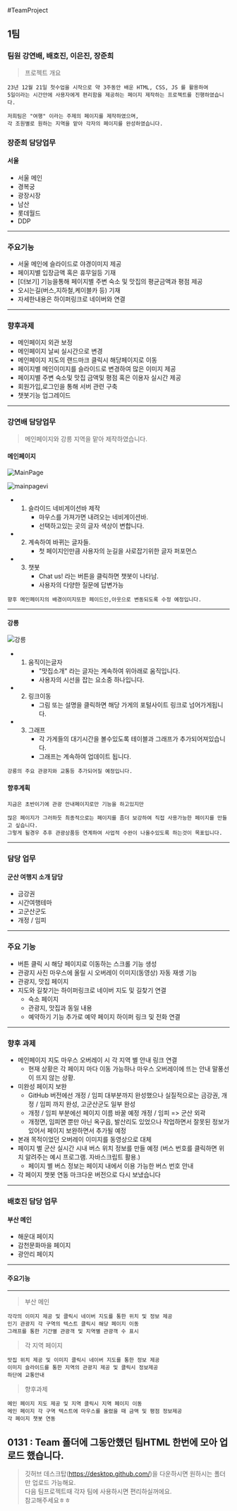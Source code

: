 #TeamProject
## 1팀

### 팀원 강연배, 배호진, 이은진, 장준희

> 프로젝트 개요
```   
23년 12월 21일 첫수업을 시작으로 약 3주동안 배운 HTML, CSS, JS 를 활용하여
5일이라는 시간안에 사용자에게 편리함을 제공하는 페이지 제작하는 프로젝트를 진행하였습니다.  

저희팀은 "여행" 이라는 주제의 페이지를 제작하였으며,
각 조원별로 원하는 지역을 맡아 각자의 페이지를 완성하였습니다.
```

### 장준희 담당업무
#### 서울
- 서울 메인
- 경복궁
- 광장시장
- 남산
- 롯데월드
- DDP
***
### 주요기능
- 서울 메인에 슬라이드로 야경이미지 제공
- 페이지별 입장금액 혹은 휴무일등 기재
- [더보기] 기능을통해 페이지별 주변 숙소 및 맛집의 평균금액과 평점 제공
- 오시는길(버스,지하철,케이블카 등) 기재
- 자세한내용은 하이퍼링크로 네이버와 연결
***
### 향후과제
- 메인페이지 외관 보정
- 메인페이지 날씨 실시간으로 변경
- 메인페이지 지도의 랜드마크 클릭시 해당페이지로 이동
- 페이지별 메인이미지를 슬라이드로 변경하여 많은 이미지 제공
- 페이지별 주변 숙소및 맛집 금액및 평점 혹은 이용자 실시간 제공
- 회원가입,로그인을 통해 서버 관련 구축
- 챗봇기능 업그레이드
***
### 강연배 담당업무
> 메인페이지와 강릉 지역을 맡아 제작하였습니다.
#### 메인페이지
![MainPage](P_imgaes/2.jpg)  

![mainpagevi](P_imgaes/1.gif)

- 1. 슬라이드 네비게이션바 제작
     - 마우스를 가져가면 내려오는 네비게이션바.
     - 선택하고있는 곳의 글자 색상이 변합니다.
- 2. 계속하여 바뀌는 글자들.
     - 첫 페이지인만큼 사용자의 눈길을 사로잡기위한 글자 퍼포먼스
- 3. 챗봇
     - Chat us! 라는 버튼을 클릭하면 챗봇이 나타남.
     - 사용자의 다양한 질문에 답변가능
```
향후 메인페이지의 배경이미지또한 페이드인,아웃으로 변동되도록 수정 예정입니다.
```
***
#### 강릉
![강릉](P_imgaes/3.jpg)
- 1. 움직이는글자
     - "맛집소개" 라는 글자는 계속하여 위아래로 움직입니다.
     - 사용자의 시선을 잡는 요소중 하나입니다.
- 2. 링크이동
     - 그림 또는 설명을 클릭하면 해당 가게의 포털사이트 링크로 넘어가게됩니다.
- 3. 그래프
      - 각 가게들의 대기시간을 볼수있도록 테이블과 그래프가 추가되어져있습니다.
      - 그래프는 계속하여 업데이트 됩니다.
```
강릉의 주요 관광지와 교통등 추가되어질 예정입니다.
```

#### 향후계획
```
지금은 초반이기에 관광 안내페이지로만 기능을 하고있지만

많은 페이지가 그러하듯 최종적으로는 페이지를 좀더 보강하여 직접 사용가능한 페이지를 만들고 싶습니다.
그렇게 될경우 추후 관광상품등 연계하여 사업적 수완이 나올수있도록 하는것이 목표입니다.
```
***
### 담당 업무
#### 군산 여행지 소개 담당
- 금강권  
- 시간여행테마  
- 고군산군도  
- 개정 / 임피  
***
### 주요 기능
- 버튼 클릭 시 해당 페이지로 이동하는 스크롤 기능 생성
- 관광지 사진 마우스에 올릴 시 오버레이 이미지(동영상) 자동 재생 기능
- 관광지, 맛집 페이지
- 지도와 길찾기는 하이퍼링크로 네이버 지도 및 길찾기 연결
    - 숙소 페이지
    - 관광지, 맛집과 동일 내용
    - 예약하기 기능 추가로 예약 페이지 하이퍼 링크 및 전화 연결
***
### 향후 과제
- 메인페이지 지도 마우스 오버레이 시 각 지역 별 안내 링크 연결
    - 현재 상황은 각 페이지 마다 이동 가능하나 마우스 오버레이에 뜨는 안내 말풍선이 뜨지 않는 상황.
- 미완성 페이지 보완
    - GitHub 버전에선 개정 / 임피 대부분까지 완성했으나 실질적으로는 금강권, 개정 / 임피 까지 완성, 고군산군도 일부 완성
    - 개정 / 임피 부분에선 페이지 이름 바꿀 예정 개정 / 임피 => 군산 외곽
    - 개정면, 임피면 뿐만 아닌 옥구읍, 발산리도 있었으나 작업하면서 잘못된 정보가 있어서 페이지 보완하면서 추가될 예정
- 본래 목적이었던 오버레이 이미지를 동영상으로 대체
- 페이지 별 군산 실시간 시내 버스 위치 정보를 만들 예정 (버스 번호를 클릭하면 위치 알려주는 예시 프로그램. 자바스크립트 활용.)
    - 페이지 별 버스 정보는 페이지 내에서 이용 가능한 버스 번호 안내
- 각 페이지 챗봇 연동
마크다운 버전으로 다시 보냈습니다
***
### 배호진 담당 업무

#### 부산 메인
- 해운대 페이지
- 감천문화마을 페이지
- 광안리 페이지
***
#### 주요기능
***
> 부산 메인
```
각각의 이미지 제공 및 클릭시 네이버 지도를 통한 위치 및 정보 제공
인기 관광지 각 구역의 텍스트 클릭시 해당 페이지 이동
그래프를 통한 기간별 관광객 및 지역별 관광객 수 표시
```
> 각 지역 페이지
```
맛집 위치 제공 및 이미지 클릭시 네이버 지도를 통한 정보 제공
이미지 슬라이드를 통한 지역의 관광지 제공 및 클릭시 정보제공
하단에 교통안내
```
 
> 향후과제
```
메인 페이지 지도 제공 및 지역 클릭시 지역 페이지 이동
메인 페이지 각 구역 텍스트에 마우스를 올렸을 때 금액 및 평점 정보제공
각 페이지 챗봇 연동
```





## 0131 : Team 폴더에 그동안했던 팀HTML 한번에 모아 업로드 했습니다.

> 깃허브 데스크탑(https://desktop.github.com/)을 다운하시면 원하시는 폴더만 업로드 가능해요.  
> 다음 팀프로젝트때 각자 팀에 사용하시면 편리하실꺼에요.  
> 참고해주세요ㅎㅎ  
